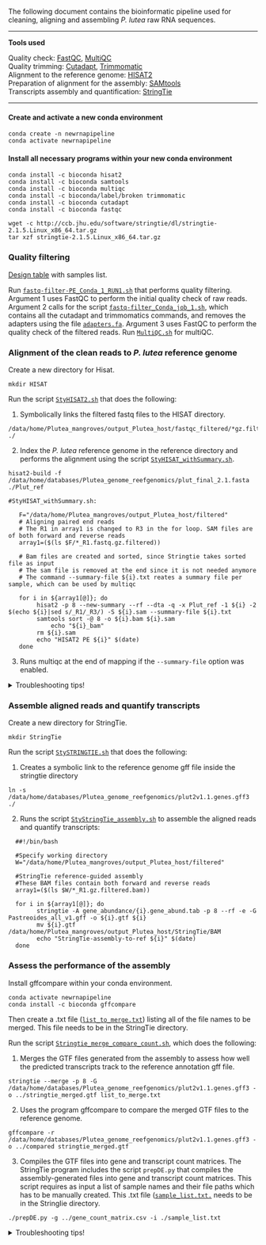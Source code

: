 
The following document contains the bioinformatic pipeline used for cleaning, aligning and assembling _P. lutea_ raw RNA sequences.

---

**Tools used**  

Quality check: [FastQC](https://www.bioinformatics.babraham.ac.uk/projects/fastqc/), [MultiQC](https://multiqc.info/)  
Quality trimming: [Cutadapt](https://cutadapt.readthedocs.io/en/stable/), [Trimmomatic](http://www.usadellab.org/cms/?page=trimmomatic)  
Alignment to the reference genome: [HISAT2](https://ccb.jhu.edu/software/hisat2/index.shtml)  
Preparation of alignment for the assembly: [SAMtools](http://www.htslib.org/doc/samtools.html)  
Transcripts assembly and quantification: [StringTie](https://ccb.jhu.edu/software/stringtie/) 

---

#### Create and activate a new conda environment

```
conda create -n newrnapipeline
conda activate newrnapipeline
```

#### Install all necessary programs within your new conda environment

```
conda install -c bioconda hisat2
conda install -c bioconda samtools
conda install -c bioconda multiqc  
conda install -c bioconda/label/broken trimmomatic
conda install -c bioconda cutadapt
conda install -c bioconda fastqc 

wget -c http://ccb.jhu.edu/software/stringtie/dl/stringtie-2.1.5.Linux_x86_64.tar.gz
tar xzf stringtie-2.1.5.Linux_x86_64.tar.gz
```

### Quality filtering 

[Design table](https://github.com/fscucchia/Plutea_mangrove_reef/blob/main/Metadata/design_PE.csv) with samples list.

Run [`fastq-filter-PE_Conda_1_RUN1.sh`](https://github.com/fscucchia/Plutea_mangrove_reef/tree/main/Filtering_and_Mapping/fastq-filter-PE_Conda_1_RUN1.sh) that performs quality filtering. Argument 1 uses FastQC to perform the initial quality check of raw reads. Argument 2 calls for the script [`fastq-filter_Conda_job_1.sh`](https://github.com/fscucchia/Plutea_mangrove_reef/tree/main/Filtering_and_Mapping/fastq-filter_Conda_job_1.sh), which contains all the cutadapt and trimmomatics commands, and removes the adapters using the file [`adapters.fa`](https://github.com/fscucchia/Plutea_mangrove_reef/tree/main/Filtering_and_Mapping/adapters.fa). Argument 3 uses FastQC to perform the quality check of the filtered reads.
Run [`MultiQC.sh`](https://github.com/fscucchia/Plutea_mangrove_reef/tree/main/Filtering_and_Mapping/MultiQC.sh) for multiQC.

### Alignment of the clean reads to _P. lutea_ reference genome 

Create a new directory for Hisat.
```
mkdir HISAT
```
Run the script [`StyHISAT2.sh`](https://github.com/fscucchia/Plutea_mangrove_reef/tree/main/Filtering_and_Mapping/StyHISAT2.sh) that does the following:
1) Symbolically links the filtered fastq files to the HISAT directory.
```
/data/home/Plutea_mangroves/output_Plutea_host/fastqc_filtered/*gz.filtered ./
```
2) Index the _P. lutea_ reference genome in the reference directory and performs the alignment using the script [`StyHISAT_withSummary.sh`](https://github.com/fscucchia/Plutea_mangrove_reef/tree/main/Filtering_and_Mapping/StyHISAT_withSummary.sh). 
```
hisat2-build -f /data/home/databases/Plutea_genome_reefgenomics/plut_final_2.1.fasta ./Plut_ref
```
```
#StyHISAT_withSummary.sh:

   F="/data/home/Plutea_mangroves/output_Plutea_host/filtered"
   # Aligning paired end reads
   # The R1 in array1 is changed to R3 in the for loop. SAM files are of both forward and reverse reads
   array1=($(ls $F/*_R1.fastq.gz.filtered))

   # Bam files are created and sorted, since Stringtie takes sorted file as input
   # The sam file is removed at the end since it is not needed anymore
   # The command --summary-file ${i}.txt reates a summary file per sample, which can be used by multiqc

   for i in ${array1[@]}; do
        hisat2 -p 8 --new-summary --rf --dta -q -x Plut_ref -1 ${i} -2 $(echo ${i}|sed s/_R1/_R3/) -S ${i}.sam --summary-file ${i}.txt 
        samtools sort -@ 8 -o ${i}.bam ${i}.sam
    		echo "${i}_bam"
        rm ${i}.sam
        echo "HISAT2 PE ${i}" $(date)
   done
```
3) Runs multiqc at the end of mapping if the `--summary-file` option was enabled. 

<details>
<summary>Troubleshooting tips!</summary>
<br>
After the alignment of the first sample, I got this message "samtools: error while loading shared libraries: libcrypto.so.1.0.0: cannot open shared object file: No such file or directory"
So I ran these 3 commands: $ conda config --add channels bioconda
                           $ conda config --add channels conda-forge
                           $ conda install samtools==1.11
</details>

### Assemble aligned reads and quantify transcripts 

Create a new directory for StringTie. 
```
mkdir StringTie
```
Run the script [`StySTRINGTIE.sh`](https://github.com/fscucchia/Plutea_mangrove_reef/tree/main/Filtering_and_Mapping/StySTRINGTIE.sh)
that does the following:
1) Creates a symbolic link to the reference genome gff file inside the stringtie directory
```
ln -s /data/home/databases/Plutea_genome_reefgenomics/plut2v1.1.genes.gff3 ./
```
2) Runs the script [`StyStringTie_assembly.sh`](https://github.com/fscucchia/Plutea_mangrove_reef/blob/main/Filtering_and_Mapping/StyStringTie_assembly.sh) to assemble the aligned reads and quantify transcripts:
```
  ##!/bin/bash

  #Specify working directory
  W="/data/home/Plutea_mangroves/output_Plutea_host/filtered"

  #StringTie reference-guided assembly
  #These BAM files contain both forward and reverse reads
  array1=($(ls $W/*_R1.gz.filtered.bam))

  for i in ${array1[@]}; do
        stringtie -A gene_abundance/{i}.gene_abund.tab -p 8 --rf -e -G Pastreoides_all_v1.gff -o ${i}.gtf ${i}
        mv ${i}.gtf /data/home/Plutea_mangroves/output_Plutea_host/StringTie/BAM
        echo "StringTie-assembly-to-ref ${i}" $(date)
  done
```

### Assess the performance of the assembly 

Install gffcompare within your conda environment.
```
conda activate newrnapipeline
conda install -c bioconda gffcompare
```
Then create a .txt file ([`list_to_merge.txt`](https://github.com/fscucchia/Plutea_mangrove_reef/tree/main/Filtering_and_Mapping/list_to_merge.txt)) listing all of the file names to be merged. This file needs to be in the StringTie directory.

Run the script [`Stringtie_merge_compare_count.sh`](https://github.com/fscucchia/Plutea_mangrove_reef/tree/main/Filtering_and_Mapping/Stringtie_merge_compare_count.sh), which does the following:
1) Merges the GTF files generated from the assembly to assess how well the predicted transcripts track to the reference annotation gff file.
```
stringtie --merge -p 8 -G /data/home/databases/Plutea_genome_reefgenomics/plut2v1.1.genes.gff3 -o ../stringtie_merged.gtf list_to_merge.txt
```
2) Uses the program gffcompare to compare the merged GTF files to the reference genome.
```
gffcompare -r /data/home/databases/Plutea_genome_reefgenomics/plut2v1.1.genes.gff3 -o ../compared stringtie_merged.gtf
```
3) Compiles the GTF files into gene and transcript count matrices. The StringTie program includes the script `prepDE.py` that compiles the assembly-generated files into gene and transcript count matrices. This script requires as input a list of sample names and their file paths which has to be manually created. This .txt file ([`sample_list.txt.`](https://github.com/fscucchia/Plutea_mangrove_reef/tree/main/Filtering_and_Mapping/sample_list.txt) needs to be in the StringIie directory.
```
./prepDE.py -g ../gene_count_matrix.csv -i ./sample_list.txt
```
<details>
<summary>Troubleshooting tips!</summary>
<br>
I got syntax related-errors when running the ./prepDE.py with python3. So I used '$ module load python/2.7' to run the script.                     
</details>
